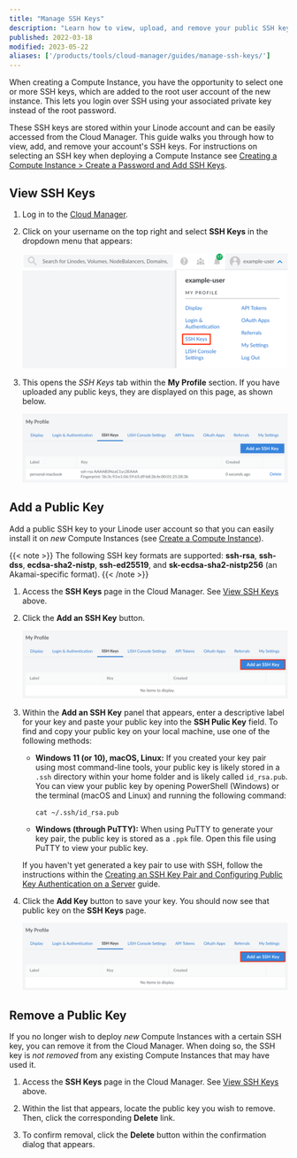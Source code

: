 ```yaml
---
title: "Manage SSH Keys"
description: "Learn how to view, upload, and remove your public SSH keys in the Cloud Manager."
published: 2022-03-18
modified: 2023-05-22
aliases: ['/products/tools/cloud-manager/guides/manage-ssh-keys/']
---
```


When creating a Compute Instance, you have the opportunity to select one or more SSH keys, which are added to the root user account of the new instance. This lets you login over SSH using your associated private key instead of the root password.

These SSH keys are stored within your Linode account and can be easily accessed from the Cloud Manager. This guide walks you through how to view, add, and remove your account's SSH keys. For instructions on selecting an SSH key when deploying a Compute Instance see [Creating a Compute Instance > Create a Password and Add SSH Keys](/docs/products/compute/compute-instances/guides/create/#create-a-password-and-add-ssh-keys).

## View SSH Keys

1.  Log in to the [Cloud Manager](https://cloud.linode.com).

1.  Click on your username on the top right and select **SSH Keys** in the dropdown menu that appears:

    ![Screenshot of the My Profile dropdown menu](cloud-profile-ssh-keys.png)

1.  This opens the *SSH Keys* tab within the **My Profile** section. If you have uploaded any public keys, they are displayed on this page, as shown below.

    ![Screenshot of the SSH Keys page](view-ssh-keys.png)

## Add a Public Key

Add a public SSH key to your Linode user account so that you can easily install it on *new* Compute Instances (see [Create a Compute Instance](/docs/products/compute/compute-instances/guides/create/#create-a-password-and-add-ssh-keys)).

{{< note >}}
The following SSH key formats are supported: **ssh-rsa**, **ssh-dss**, **ecdsa-sha2-nistp**, **ssh-ed25519**, and **sk-ecdsa-sha2-nistp256** (an Akamai-specific format).
{{< /note >}}

1.  Access the **SSH Keys** page in the Cloud Manager. See [View SSH Keys](#view-ssh-keys) above.

1.  Click the **Add an SSH Key** button.

    ![The SSH Keys tab with the 'Add an SSH Key' button highlighted.](add-ssh-key-button.png)

1.  Within the **Add an SSH Key** panel that appears, enter a descriptive label for your key and paste your public key into the **SSH Pulic Key** field. To find and copy your public key on your local machine, use one of the following methods:

    -   **Windows 11 (or 10), macOS, Linux:** If you created your key pair using most command-line tools, your public key is likely stored in a `.ssh` directory within your home folder and is likely called `id_rsa.pub`. You can view your public key by opening PowerShell (Windows) or the terminal (macOS and Linux) and running the following command:

        ```command
        cat ~/.ssh/id_rsa.pub
        ```

    -   **Windows (through PuTTY):** When using PuTTY to generate your key pair, the public key is stored as a `.ppk` file. Open this file using PuTTY to view your public key.

    If you haven't yet generated a key pair to use with SSH, follow the instructions within the [Creating an SSH Key Pair and Configuring Public Key Authentication on a Server](/docs/guides/use-public-key-authentication-with-ssh/) guide.

1.  Click the **Add Key** button to save your key. You should now see that public key on the **SSH Keys** page.

    ![The SSH Keys tab with the 'Add an SSH Key' button highlighted.](add-ssh-key-button.png)

## Remove a Public Key

If you no longer wish to deploy *new* Compute Instances with a certain SSH key, you can remove it from the Cloud Manager. When doing so, the SSH key is *not removed* from any existing Compute Instances that may have used it.

1. Access the **SSH Keys** page in the Cloud Manager. See [View SSH Keys](#view-ssh-keys) above.

1. Within the list that appears, locate the public key you wish to remove. Then, click the corresponding **Delete** link.

1. To confirm removal, click the **Delete** button within the confirmation dialog that appears.